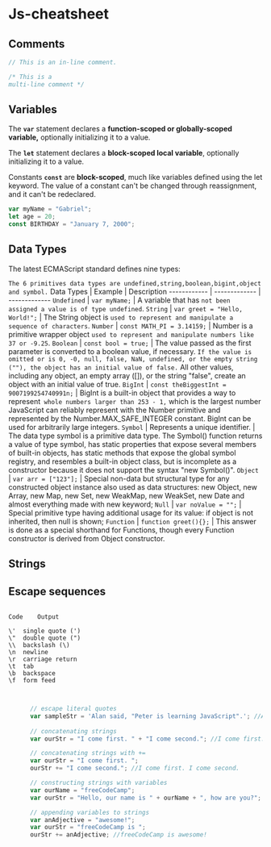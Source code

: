 # Js-cheatsheet

## Comments
```javascript
// This is an in-line comment.

/* This is a
multi-line comment */
```
## Variables
The **`var`** statement declares a **function-scoped or globally-scoped variable,** optionally initializing it to a value.

The **`let`** statement declares a **block-scoped local variable**, optionally initializing it to a value.

Constants **`const`** are **block-scoped**, much like variables defined using the let keyword. The value of a constant can't be changed through reassignment, and it can't be redeclared.



```javascript
var myName = "Gabriel";
let age = 20;
const BIRTHDAY = "January 7, 2000";
```

## Data Types 
The latest ECMAScript standard defines nine types:

`
The 6 primitives data types are undefined,string,boolean,bigint,object and symbol.
`
Data Types | Example | Description
------------ | ------------- |  -------------
`Undefined` | `var myName;` | A variable that has `not been assigned a value is of type undefined`. 
`String` | `var greet = "Hello, World!";` | The String object is `used to represent and manipulate a sequence of characters`.
`Number` | `const MATH_PI = 3.14159;` | Number is a primitive wrapper object `used to represent and manipulate numbers like 37 or -9.25`.
`Boolean` | `const bool = true;` | The value passed as the first parameter is converted to a boolean value, if necessary. `If the value is omitted or is 0, -0, null, false, NaN, undefined, or the empty string (""), the object has an initial value of false.` All other values, including any object, an empty array ([]), or the string "false", create an object with an initial value of true.
`BigInt` | `const theBiggestInt = 9007199254740991n;` | BigInt is a built-in object that provides a way to represent` whole numbers larger than 253 - 1,` which is the largest number JavaScript can reliably represent with the Number primitive and represented by the Number.MAX_SAFE_INTEGER constant. BigInt can be used for arbitrarily large integers.
`Symbol` | Represents a unique identifier. | The data type symbol is a primitive data type. The Symbol() function returns a value of type symbol, has static properties that expose several members of built-in objects, has static methods that expose the global symbol registry, and resembles a built-in object class, but is incomplete as a constructor because it does not support the syntax "new Symbol()".
`Object` | `var arr = ["123"];` | Special non-data but structural type for any constructed object instance also used as data structures: new Object, new Array, new Map, new Set, new WeakMap, new WeakSet, new Date and almost everything made with new keyword;
`Null` | `var noValue = "";` | Special primitive type having additional usage for its value: if object is not inherited, then null is shown;
`Function` | `function greet(){};` | This answer is done as a special shorthand for Functions, though every Function constructor is derived from Object constructor.

## Strings

##  Escape sequences

```
 
Code	Output

\'	single quote (')
\"	double quote (")
\\	backslash (\)
\n	newline
\r	carriage return
\t	tab
\b	backspace
\f	form feed
             
```
```javascript

      // escape literal quotes
      var sampleStr = 'Alan said, "Peter is learning JavaScript".'; //Alan said, "Peter is learning JavaScript"
     
      // concatenating strings
      var ourStr = "I come first. " + "I come second."; //I come first. I come second.

      // concatenating strings with +=
      var ourStr = "I come first. ";
      ourStr += "I come second."; //I come first. I come second.

      // constructing strings with variables
      var ourName = "freeCodeCamp";
      var ourStr = "Hello, our name is " + ourName + ", how are you?"; //Hello, our name is freeCodeCamp, how are you?

      // appending variables to strings
      var anAdjective = "awesome!";
      var ourStr = "freeCodeCamp is ";
      ourStr += anAdjective; //freeCodeCamp is awesome!

```

